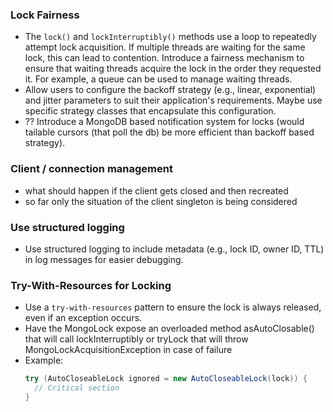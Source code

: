 ### Lock Fairness
- The `lock()` and `lockInterruptibly()` methods use a loop to repeatedly attempt lock acquisition. If multiple threads are waiting for the same lock, this can lead to contention.
  Introduce a fairness mechanism to ensure that waiting threads acquire the lock in the order they requested it. For example, a queue can be used to manage waiting threads.
- Allow users to configure the backoff strategy (e.g., linear, exponential) and jitter parameters to suit their application's requirements. Maybe use specific strategy classes that encapsulate this configuration.
- ?? Introduce a MongoDB based notification system for locks (would tailable cursors (that poll the db) be more efficient than backoff based strategy).


### Client / connection management
- what should happen if the client gets closed and then recreated
- so far only the situation of the client singleton is being considered


### Use structured logging

- Use structured logging to include metadata (e.g., lock ID, owner ID, TTL) in log messages for easier debugging.


### Try-With-Resources for Locking

- Use a `try-with-resources` pattern to ensure the lock is always released, even if an exception occurs.
- Have the MongoLock expose an overloaded method asAutoClosable() that will call lockInterruptibly or tryLock that will throw MongoLockAcquisitionException in case of failure
- Example:
    ```java
    try (AutoCloseableLock ignored = new AutoCloseableLock(lock)) {
      // Critical section
    }
    ```